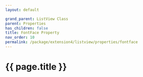 ```yaml
---
layout: default

grand_parent: ListView Class
parent: Properties
has_children: false
title: FontFace Property
nav_order: 10
permalink: /package/extension4/listview/properties/fontface
---
```

# {{ page.title }}